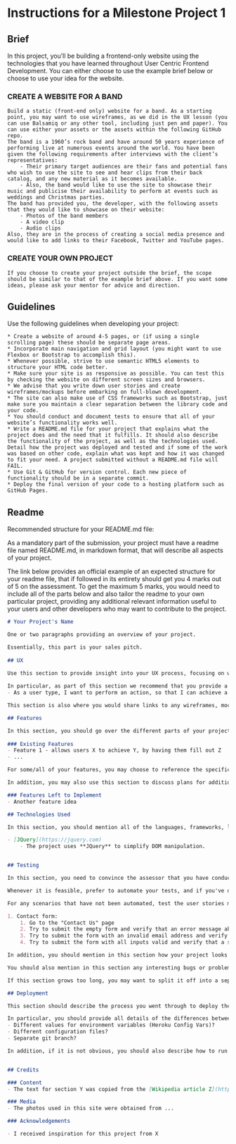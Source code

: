 # Instructions for a Milestone Project 1

## Brief

In this project, you’ll be building a frontend-only website using the technologies that you have learned throughout User Centric Frontend Development. You can either choose to use the example brief below or choose to use your idea for the website.

### CREATE A WEBSITE FOR A BAND

    Build a static (front-end only) website for a band. As a starting point, you may want to use wireframes, as we did in the UX lesson (you can use Balsamiq or any other tool, including just pen and paper). You can use either your assets or the assets within the following GitHub repo.
    The band is a 1960’s rock band and have around 50 years experience of performing live at numerous events around the world. You have been given the following requirements after interviews with the client’s representatives:
        - Their primary target audiences are their fans and potential fans who wish to use the site to see and hear clips from their back catalog, and any new material as it becomes available.
        - Also, the band would like to use the site to showcase their music and publicise their availability to perform at events such as weddings and Christmas parties.
    The band has provided you, the developer, with the following assets that they would like to showcase on their website:
        - Photos of the band members
        - A video clip
        - Audio clips
    Also, they are in the process of creating a social media presence and would like to add links to their Facebook, Twitter and YouTube pages.


### CREATE YOUR OWN PROJECT

    If you choose to create your project outside the brief, the scope should be similar to that of the example brief above. If you want some ideas, please ask your mentor for advice and direction.

## Guidelines

Use the following guidelines when developing your project:

    * Create a website of around 4-5 pages, or (if using a single scrolling page) these should be separate page areas.
    * Incorporate main navigation and grid layout (you might want to use Flexbox or Bootstrap to accomplish this).
    * Whenever possible, strive to use semantic HTML5 elements to structure your HTML code better.
    * Make sure your site is as responsive as possible. You can test this by checking the website on different screen sizes and browsers.
    * We advise that you write down user stories and create wireframes/mockups before embarking on full-blown development.
    * The site can also make use of CSS frameworks such as Bootstrap, just make sure you maintain a clear separation between the library code and your code.
    * You should conduct and document tests to ensure that all of your website’s functionality works well.
    * Write a README.md file for your project that explains what the project does and the need that it fulfills. It should also describe the functionality of the project, as well as the technologies used. Detail how the project was deployed and tested and if some of the work was based on other code, explain what was kept and how it was changed to fit your need. A project submitted without a README.md file will FAIL.
    * Use Git & GitHub for version control. Each new piece of functionality should be in a separate commit.
    * Deploy the final version of your code to a hosting platform such as GitHub Pages.

## Readme

Recommended structure for your README.md file:

As a mandatory part of the submission, your project must have a readme file named README.md, in markdown format, that will describe all aspects of your project.

The link below provides an official example of an expected structure for your readme file, that if followed in its entirety should get you 4 marks out of 5 on the assessment. To get the maximum 5 marks, you would need to include all of the parts below and also tailor the readme to your own particular project, providing any additional relevant information useful to your users and other developers who may want to contribute to the project.

```markdown
# Your Project's Name

One or two paragraphs providing an overview of your project.

Essentially, this part is your sales pitch.
 
## UX
 
Use this section to provide insight into your UX process, focusing on who this website is for, what it is that they want to achieve and how your project is the best way to help them achieve these things.

In particular, as part of this section we recommend that you provide a list of User Stories, with the following general structure:
- As a user type, I want to perform an action, so that I can achieve a goal.

This section is also where you would share links to any wireframes, mockups, diagrams etc. that you created as part of the design process. These files should themselves either be included in the project itself (in an separate directory), or just hosted elsewhere online and can be in any format that is viewable inside the browser.

## Features

In this section, you should go over the different parts of your project, and describe each in a sentence or so.
 
### Existing Features
- Feature 1 - allows users X to achieve Y, by having them fill out Z
- ...

For some/all of your features, you may choose to reference the specific project files that implement them, although this is entirely optional.

In addition, you may also use this section to discuss plans for additional features to be implemented in the future:

### Features Left to Implement
- Another feature idea

## Technologies Used

In this section, you should mention all of the languages, frameworks, libraries, and any other tools that you have used to construct this project. For each, provide its name, a link to its official site and a short sentence of why it was used.

- [JQuery](https://jquery.com)
    - The project uses **JQuery** to simplify DOM manipulation.


## Testing

In this section, you need to convince the assessor that you have conducted enough testing to legitimately believe that the site works well. Essentially, in this part you will want to go over all of your user stories from the UX section and ensure that they all work as intended, with the project providing an easy and straightforward way for the users to achieve their goals.

Whenever it is feasible, prefer to automate your tests, and if you've done so, provide a brief explanation of your approach, link to the test file(s) and explain how to run them.

For any scenarios that have not been automated, test the user stories manually and provide as much detail as is relevant. A particularly useful form for describing your testing process is via scenarios, such as:

1. Contact form:
    1. Go to the "Contact Us" page
    2. Try to submit the empty form and verify that an error message about the required fields appears
    3. Try to submit the form with an invalid email address and verify that a relevant error message appears
    4. Try to submit the form with all inputs valid and verify that a success message appears.

In addition, you should mention in this section how your project looks and works on different browsers and screen sizes.

You should also mention in this section any interesting bugs or problems you discovered during your testing, even if you haven't addressed them yet.

If this section grows too long, you may want to split it off into a separate file and link to it from here.

## Deployment

This section should describe the process you went through to deploy the project to a hosting platform (e.g. GitHub Pages or Heroku).

In particular, you should provide all details of the differences between the deployed version and the development version, if any, including:
- Different values for environment variables (Heroku Config Vars)?
- Different configuration files?
- Separate git branch?

In addition, if it is not obvious, you should also describe how to run your code locally.


## Credits

### Content
- The text for section Y was copied from the [Wikipedia article Z](https://en.wikipedia.org/wiki/Z)

### Media
- The photos used in this site were obtained from ...

### Acknowledgements

- I received inspiration for this project from X
```